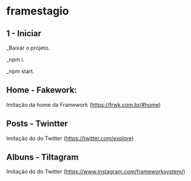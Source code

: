 # framestagio

## 1 - Iniciar

_Baixar o projeto.

_npm i.

_npm start.

## Home - Fakework:
Imitação da home da Framework (https://frwk.com.br/#home)

## Posts - Twintter
Imitação do do Twitter (https://twitter.com/explore)

## Albuns - Tiltagram
Imitação do do Twitter (https://www.instagram.com/frameworksystem/)
